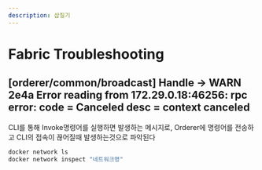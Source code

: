 ```yaml
---
description: 삽질기
---
```


# Fabric Troubleshooting

## \[orderer/common/broadcast\] Handle -&gt; WARN 2e4a Error reading from 172.29.0.18:46256: rpc error: code = Canceled desc = context canceled

CLI를 통해 Invoke명령어를 실행하면 발생하는 메시지로, Orderer에 명령어를 전송하고 CLI의 접속이 끊어질때 발생하는것으로 파악된다

```bash
docker network ls
docker network inspect "네트워크명" 
```



